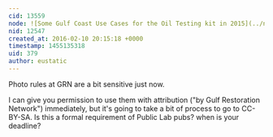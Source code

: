 ```yaml
---
cid: 13559
node: ![Some Gulf Coast Use Cases for the Oil Testing kit in 2015](../notes/eustatic/12-28-2015/some-gulf-coast-use-cases-for-the-oil-testing-kit-in-2015)
nid: 12547
created_at: 2016-02-10 20:15:18 +0000
timestamp: 1455135318
uid: 379
author: eustatic
---
```


Photo rules at GRN are a bit sensitive just now. 

I can give you permission to use them with attribution ("by Gulf Restoration Network") immediately, but it's going to take a bit of process to go to CC-BY-SA. Is this a formal requirement of Public Lab pubs? when is your deadline? 